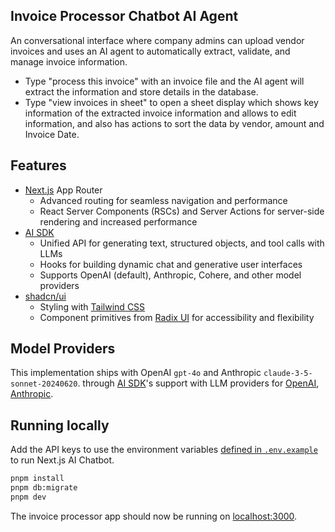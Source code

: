 ## Invoice Processor Chatbot AI Agent

An conversational interface where company admins can upload vendor invoices and uses an AI agent to automatically extract, validate, and manage invoice information.

- Type "process this invoice" with an invoice file and the AI agent will extract the information and store details in the database.
- Type "view invoices in sheet" to open a sheet display which shows key information of the extracted invoice information and allows to edit information, and also has actions to sort the data by vendor, amount and Invoice Date.


## Features

- [Next.js](https://nextjs.org) App Router
  - Advanced routing for seamless navigation and performance
  - React Server Components (RSCs) and Server Actions for server-side rendering and increased performance
- [AI SDK](https://sdk.vercel.ai/docs)
  - Unified API for generating text, structured objects, and tool calls with LLMs
  - Hooks for building dynamic chat and generative user interfaces
  - Supports OpenAI (default), Anthropic, Cohere, and other model providers
- [shadcn/ui](https://ui.shadcn.com)
  - Styling with [Tailwind CSS](https://tailwindcss.com)
  - Component primitives from [Radix UI](https://radix-ui.com) for accessibility and flexibility

## Model Providers

This implementation ships with OpenAI `gpt-4o` and Anthropic `claude-3-5-sonnet-20240620`. through  [AI SDK](https://sdk.vercel.ai/docs)'s support with LLM providers for [OpenAI](https://openai.com), [Anthropic](https://anthropic.com).


## Running locally

Add the API keys to use the environment variables [defined in `.env.example`](.env.example) to run Next.js AI Chatbot. 

```bash
pnpm install
pnpm db:migrate
pnpm dev
```

The invoice processor app should now be running on [localhost:3000](http://localhost:3000/).
